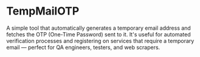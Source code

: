 # TempMailOTP
A simple tool that automatically generates a temporary email address and fetches the OTP (One-Time Password) sent to it. It's useful for automated verification processes and registering on services that require a temporary email — perfect for QA engineers, testers, and web scrapers.
